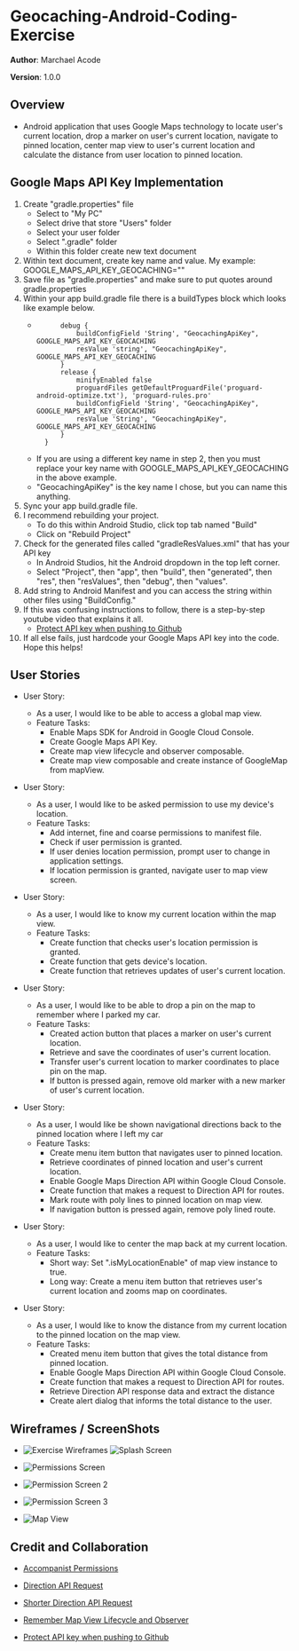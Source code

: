 # Geocaching-Android-Coding-Exercise

**Author**: Marchael Acode

**Version**: 1.0.0

## Overview

- Android application that uses Google Maps technology to locate user's current location, drop a marker on user's current location, navigate to pinned location, center map view to user's current location and calculate the distance from user location to pinned location.

## Google Maps API Key Implementation

1. Create "gradle.properties" file
    - Select to "My PC"
    - Select drive that store "Users" folder
    - Select your user folder
    - Select ".gradle" folder
    - Within this folder create new text document
2. Within text document, create key name and value. My example: GOOGLE_MAPS_API_KEY_GEOCACHING="<YOUR API KEY>"
3. Save file as "gradle.properties" and make sure to put quotes around gradle.properties
4. Within your app build.gradle file there is a buildTypes block which looks like example below.
    - ```buildTypes {
            debug {
                buildConfigField 'String', "GeocachingApiKey", GOOGLE_MAPS_API_KEY_GEOCACHING
                resValue 'string', "GeocachingApiKey", GOOGLE_MAPS_API_KEY_GEOCACHING
            }
            release {
                minifyEnabled false
                proguardFiles getDefaultProguardFile('proguard-android-optimize.txt'), 'proguard-rules.pro'
                buildConfigField 'String', "GeocachingApiKey", GOOGLE_MAPS_API_KEY_GEOCACHING
                resValue 'String', "GeocachingApiKey", GOOGLE_MAPS_API_KEY_GEOCACHING
            }
        }
      ```
    - If you are using a different key name in step 2, then you must replace your key name with GOOGLE_MAPS_API_KEY_GEOCACHING in the above example.
    - "GeocachingApiKey" is the key name I chose, but you can name this anything.
5. Sync your app build.gradle file.
6. I recommend rebuilding your project.
    - To do this within Android Studio, click top tab named "Build"
    - Click on "Rebuild Project"
7. Check for the generated files called "gradleResValues.xml" that has your API key
    - In Android Studios, hit the Android dropdown in the top left corner.
    - Select "Project", then "app", then "build", then "generated", then "res", then "resValues", then "debug", then "values".
8. Add string to Android Manifest and you can access the string within other files using "BuildConfig.<Your string key name>"
9. If this was confusing instructions to follow, there is a step-by-step youtube video that explains it all.
    - [Protect API key when pushing to Github](https://www.youtube.com/watch?v=Dhm9LPybnHE&t=240s)
10. If all else fails, just hardcode your Google Maps API key into the code. Hope this helps!

## User Stories

- User Story:
    - As a user, I would like to be able to access a global map view.
    - Feature Tasks:
        - Enable Maps SDK for Android in Google Cloud Console.
        - Create Google Maps API Key.
        - Create map view lifecycle and observer composable.
        - Create map view composable and create instance of GoogleMap from mapView.

- User Story:
    - As a user, I would like to be asked permission to use my device's location.
    - Feature Tasks:
        - Add internet, fine and coarse permissions to manifest file.
        - Check if user permission is granted.
        - If user denies location permission, prompt user to change in application settings.
        - If location permission is granted, navigate user to map view screen.

- User Story:
    - As a user, I would like to know my current location within the map view.
    - Feature Tasks:
        - Create function that checks user's location permission is granted.
        - Create function that gets device's location.
        - Create function that retrieves updates of user's current location.

- User Story:
    - As a user, I would like to be able to drop a pin on the map to remember where I parked my car.
    - Feature Tasks:
        - Created action button that places a marker on user's current location.
        - Retrieve and save the coordinates of user's current location.
        - Transfer user's current location to marker coordinates to place pin on the map.
        - If button is pressed again, remove old marker with a new marker of user's current location.

- User Story:
    - As a user, I would like be shown navigational directions back to the pinned location where I left my car
    - Feature Tasks:
        - Create menu item button that navigates user to pinned location.
        - Retrieve coordinates of pinned location and user's current location.
        - Enable Google Maps Direction API within Google Cloud Console.
        - Create function that makes a request to Direction API for routes.
        - Mark route with poly lines to pinned location on map view.
        - If navigation button is pressed again, remove poly lined route.

- User Story:
    - As a user, I would like to center the map back at my current location.
    - Feature Tasks:
        - Short way: Set ".isMyLocationEnable" of map view instance to true.
        - Long way: Create a menu item button that retrieves user's current location and zooms map on coordinates.

- User Story:
    - As a user, I would like to know the distance from my current location to the pinned location on the map view.
    - Feature Tasks:
        - Created menu item button that gives the total distance from pinned location.
        - Enable Google Maps Direction API within Google Cloud Console.
        - Create function that makes a request to Direction API for routes.
        - Retrieve Direction API response data and extract the distance
        - Create alert dialog that informs the total distance to the user.
    
## Wireframes / ScreenShots

- ![Exercise Wireframes](img/ic_drawn_wireframe.jpg) ![Splash Screen](img/ic_splash_scren.png)

- ![Permissions Screen](img/ic_permission_screen.png)

- ![Permission Screen 2](img/ic_permission_screen2.png)

- ![Permission Screen 3](img/ic_permission_screen3.png)

- ![Map View](img/ic_map_view.png)

## Credit and Collaboration

- [Accompanist Permissions](https://google.github.io/accompanist/permissions/)

- [Direction API Request](https://github.com/lawgimenez/googlemapsdirectionssample/blob/main/app/src/main/java/com/livinideas/googlemapsdirectionsample/MainActivity.kt)

- [Shorter Direction API Request](https://stackoverflow.com/questions/60246852/can-you-get-the-response-data-from-volley-outside-of-the-stringrequest-variable)

- [Remember Map View Lifecycle and Observer](https://github.com/kahdichienja/jetMap/blob/main/app/src/main/java/com/kchienja/jetmap/MainActivity.kt)

- [Protect API key when pushing to Github](https://www.youtube.com/watch?v=Dhm9LPybnHE&t=240s)